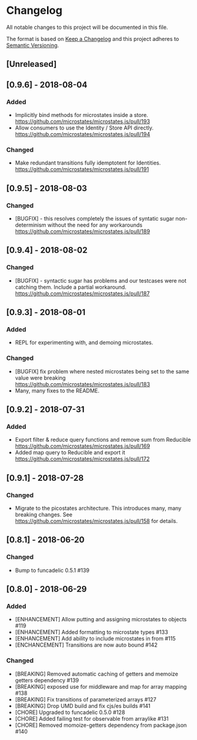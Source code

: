 # Changelog
All notable changes to this project will be documented in this file.

The format is based on [Keep a Changelog](http://keepachangelog.com/en/1.0.0/)
and this project adheres to [Semantic Versioning](http://semver.org/spec/v2.0.0.html).

## [Unreleased]

## [0.9.6] - 2018-08-04
### Added
- Implicitly bind methods for microstates inside a store.
  https://github.com/microstates/microstates.js/pull/193
- Allow consumers to use the Identity / Store API directly.
  https://github.com/microstates/microstates.js/pull/194
  
### Changed
- Make redundant transitions fully idemptotent for Identities. 
  https://github.com/microstates/microstates.js/pull/191

## [0.9.5] - 2018-08-03
### Changed
- [BUGFIX] - this resolves completely the issues of syntatic sugar
  non-determinism without the need for any workarounds
  https://github.com/microstates/microstates.js/pull/189

## [0.9.4] - 2018-08-02
### Changed
- [BUGFIX] - syntactic sugar has problems and our testcases were not
  catching them. Include a partial
  workaround. https://github.com/microstates/microstates.js/pull/187

## [0.9.3] - 2018-08-01
### Added
- REPL for experimenting with, and demoing microstates.

### Changed
- [BUGFIX] fix problem where nested microstates being set to the same
  value were breaking https://github.com/microstates/microstates.js/pull/183
- Many, many fixes to the README.

## [0.9.2] - 2018-07-31
### Added
- Export filter & reduce query functions and remove sum from Reducible https://github.com/microstates/microstates.js/pull/169
- Added map query to Reducible and export it https://github.com/microstates/microstates.js/pull/172

## [0.9.1] - 2018-07-28
### Changed
- Migrate to the picostates architecture. This introduces many, many
  breaking changes. See
  https://github.com/microstates/microstates.js/pull/158 for details.

## [0.8.1] - 2018-06-20
### Changed
- Bump to funcadelic 0.5.1 #139

## [0.8.0] - 2018-06-29
### Added
- [ENHANCEMENT] Allow putting and assigning microstates to objects #119
- [ENHANCEMENT] Added formatting to microstate types #133
- [ENHANCEMENT] Add ability to include microstates in from #115
- [ENCHANCEMENT] Transitions are now auto bound #142

### Changed
- [BREAKING] Removed automatic caching of getters and memoize getters dependency #139
- [BREAKING] exposed use for middleware and map for array mapping #138
- [BREAKING] Fix transitions of parameterized arrays #127
- [BREAKING] Drop UMD build and fix cjs/es builds #141
- [CHORE] Upgraded to funcadelic 0.5.0 #128
- [CHORE] Added failing test for observable from arraylike #131
- [CHORE] Removed momoize-getters dependency from package.json #140
